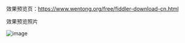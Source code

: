 效果预览页：https://www.wentong.org/free/fiddler-download-cn.html

效果预览照片

![image](https://github.com/wentong2org/ecms-plugins-download-after-comment/blob/master/demo-imagse/ecms-plugins-download-after-comment.JPG)
